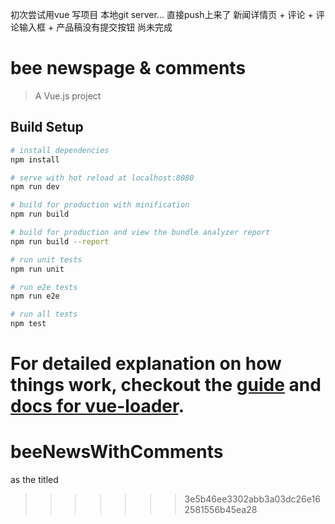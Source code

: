 初次尝试用vue 写项目 本地git server... 直接push上来了 
新闻详情页 + 评论 + 评论输入框 + 产品稿没有提交按钮
尚未完成
# bee newspage & comments

> A Vue.js project

## Build Setup

``` bash
# install dependencies
npm install

# serve with hot reload at localhost:8080
npm run dev

# build for production with minification
npm run build

# build for production and view the bundle analyzer report
npm run build --report

# run unit tests
npm run unit

# run e2e tests
npm run e2e

# run all tests
npm test
```

For detailed explanation on how things work, checkout the [guide](http://vuejs-templates.github.io/webpack/) and [docs for vue-loader](http://vuejs.github.io/vue-loader).
=======
# beeNewsWithComments
as the titled 
>>>>>>> 3e5b46ee3302abb3a03dc26e162581556b45ea28
